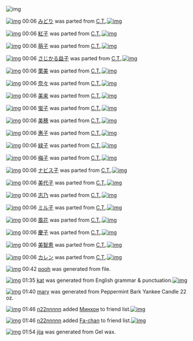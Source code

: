 ![img](http://gdrive-cdn.herokuapp.com/537b65a5bc09f0000721dda7/512px-barcode.png)

[![img](http://www.deviantsart.com/20hnspf.png)](http://www.barcodekanojo.com/kanojo/2834314/%E3%81%BF%E3%81%A9%E3%82%8A) 00:06 [みどり](http://www.barcodekanojo.com/kanojo/2834314/%E3%81%BF%E3%81%A9%E3%82%8A) was parted from [C.T.](http://www.barcodekanojo.com/kanojo/2834314/%E3%81%BF%E3%81%A9%E3%82%8A).[![img](http://www.deviantsart.com/fhrc6a.jpeg)](http://www.barcodekanojo.com/user/272165/C.T.) 

[![img](http://www.deviantsart.com/7n7u42.png)](http://www.barcodekanojo.com/kanojo/2844420/%E7%B4%85%E5%AD%90) 00:06 [紅子](http://www.barcodekanojo.com/kanojo/2844420/%E7%B4%85%E5%AD%90) was parted from [C.T.](http://www.barcodekanojo.com/kanojo/2844420/%E7%B4%85%E5%AD%90).[![img](http://www.deviantsart.com/fhrc6a.jpeg)](http://www.barcodekanojo.com/user/272165/C.T.) 

[![img](http://www.deviantsart.com/37m5gll.png)](http://www.barcodekanojo.com/kanojo/2865604/%E8%90%8C%E5%AD%90) 00:06 [萌子](http://www.barcodekanojo.com/kanojo/2865604/%E8%90%8C%E5%AD%90) was parted from [C.T.](http://www.barcodekanojo.com/kanojo/2865604/%E8%90%8C%E5%AD%90).[![img](http://www.deviantsart.com/fhrc6a.jpeg)](http://www.barcodekanojo.com/user/272165/C.T.) 

[![img](http://www.deviantsart.com/37u0hgg.png)](http://www.barcodekanojo.com/kanojo/205692/%E3%81%95%E3%81%98%E3%81%8B%E3%82%8B%E7%9B%8A%E5%AD%90) 00:06 [さじかる益子](http://www.barcodekanojo.com/kanojo/205692/%E3%81%95%E3%81%98%E3%81%8B%E3%82%8B%E7%9B%8A%E5%AD%90) was parted from [C.T.](http://www.barcodekanojo.com/kanojo/205692/%E3%81%95%E3%81%98%E3%81%8B%E3%82%8B%E7%9B%8A%E5%AD%90).[![img](http://www.deviantsart.com/fhrc6a.jpeg)](http://www.barcodekanojo.com/user/272165/C.T.) 

[![img](http://www.deviantsart.com/6guiv2.png)](http://www.barcodekanojo.com/kanojo/2885644/%E6%A0%97%E7%BE%8E) 00:06 [栗美](http://www.barcodekanojo.com/kanojo/2885644/%E6%A0%97%E7%BE%8E) was parted from [C.T.](http://www.barcodekanojo.com/kanojo/2885644/%E6%A0%97%E7%BE%8E).[![img](http://www.deviantsart.com/fhrc6a.jpeg)](http://www.barcodekanojo.com/user/272165/C.T.) 

[![img](http://www.deviantsart.com/3radhgs.png)](http://www.barcodekanojo.com/kanojo/2896462/%E5%A5%88%E3%80%85) 00:06 [奈々](http://www.barcodekanojo.com/kanojo/2896462/%E5%A5%88%E3%80%85) was parted from [C.T.](http://www.barcodekanojo.com/kanojo/2896462/%E5%A5%88%E3%80%85).[![img](http://www.deviantsart.com/fhrc6a.jpeg)](http://www.barcodekanojo.com/user/272165/C.T.) 

[![img](http://www.deviantsart.com/2krgsia.png)](http://www.barcodekanojo.com/kanojo/2899027/%E7%BE%8E%E6%9D%A5) 00:06 [美来](http://www.barcodekanojo.com/kanojo/2899027/%E7%BE%8E%E6%9D%A5) was parted from [C.T.](http://www.barcodekanojo.com/kanojo/2899027/%E7%BE%8E%E6%9D%A5).[![img](http://www.deviantsart.com/fhrc6a.jpeg)](http://www.barcodekanojo.com/user/272165/C.T.) 

[![img](http://www.deviantsart.com/h2l66l.png)](http://www.barcodekanojo.com/kanojo/2692113/%E8%9B%8D%E5%AD%90) 00:06 [蛍子](http://www.barcodekanojo.com/kanojo/2692113/%E8%9B%8D%E5%AD%90) was parted from [C.T.](http://www.barcodekanojo.com/kanojo/2692113/%E8%9B%8D%E5%AD%90).[![img](http://www.deviantsart.com/fhrc6a.jpeg)](http://www.barcodekanojo.com/user/272165/C.T.) 

[![img](http://www.deviantsart.com/25ec6a9.png)](http://www.barcodekanojo.com/kanojo/2913964/%E7%BE%8E%E7%A9%82) 00:06 [美穂](http://www.barcodekanojo.com/kanojo/2913964/%E7%BE%8E%E7%A9%82) was parted from [C.T.](http://www.barcodekanojo.com/kanojo/2913964/%E7%BE%8E%E7%A9%82).[![img](http://www.deviantsart.com/fhrc6a.jpeg)](http://www.barcodekanojo.com/user/272165/C.T.) 

[![img](http://www.deviantsart.com/10um64k.png)](http://www.barcodekanojo.com/kanojo/2718234/%E6%83%A0%E5%AD%90) 00:06 [惠子](http://www.barcodekanojo.com/kanojo/2718234/%E6%83%A0%E5%AD%90) was parted from [C.T.](http://www.barcodekanojo.com/kanojo/2718234/%E6%83%A0%E5%AD%90).[![img](http://www.deviantsart.com/fhrc6a.jpeg)](http://www.barcodekanojo.com/user/272165/C.T.) 

[![img](http://www.deviantsart.com/mlj41u.png)](http://www.barcodekanojo.com/kanojo/2710257/%E7%B7%91%E5%AD%90) 00:06 [緑子](http://www.barcodekanojo.com/kanojo/2710257/%E7%B7%91%E5%AD%90) was parted from [C.T.](http://www.barcodekanojo.com/kanojo/2710257/%E7%B7%91%E5%AD%90).[![img](http://www.deviantsart.com/fhrc6a.jpeg)](http://www.barcodekanojo.com/user/272165/C.T.) 

[![img](http://www.deviantsart.com/flinm9.png)](http://www.barcodekanojo.com/kanojo/2665588/%E6%A2%85%E5%AD%90) 00:06 [梅子](http://www.barcodekanojo.com/kanojo/2665588/%E6%A2%85%E5%AD%90) was parted from [C.T.](http://www.barcodekanojo.com/kanojo/2665588/%E6%A2%85%E5%AD%90).[![img](http://www.deviantsart.com/fhrc6a.jpeg)](http://www.barcodekanojo.com/user/272165/C.T.) 

[![img](http://www.deviantsart.com/12p0ae7.png)](http://www.barcodekanojo.com/kanojo/21505/%E3%83%8A%E3%83%93%E3%82%B9%E5%AD%90) 00:06 [ナビス子](http://www.barcodekanojo.com/kanojo/21505/%E3%83%8A%E3%83%93%E3%82%B9%E5%AD%90) was parted from [C.T.](http://www.barcodekanojo.com/kanojo/21505/%E3%83%8A%E3%83%93%E3%82%B9%E5%AD%90).[![img](http://www.deviantsart.com/fhrc6a.jpeg)](http://www.barcodekanojo.com/user/272165/C.T.) 

[![img](http://www.deviantsart.com/3741nh0.png)](http://www.barcodekanojo.com/kanojo/2559702/%E7%BE%8E%E4%BB%A3%E5%AD%90) 00:06 [美代子](http://www.barcodekanojo.com/kanojo/2559702/%E7%BE%8E%E4%BB%A3%E5%AD%90) was parted from [C.T.](http://www.barcodekanojo.com/kanojo/2559702/%E7%BE%8E%E4%BB%A3%E5%AD%90).[![img](http://www.deviantsart.com/fhrc6a.jpeg)](http://www.barcodekanojo.com/user/272165/C.T.) 

[![img](http://www.deviantsart.com/1562n6k.png)](http://www.barcodekanojo.com/kanojo/2844484/%E5%BF%97%E4%B9%83) 00:06 [志乃](http://www.barcodekanojo.com/kanojo/2844484/%E5%BF%97%E4%B9%83) was parted from [C.T.](http://www.barcodekanojo.com/kanojo/2844484/%E5%BF%97%E4%B9%83).[![img](http://www.deviantsart.com/fhrc6a.jpeg)](http://www.barcodekanojo.com/user/272165/C.T.) 

[![img](http://www.deviantsart.com/34rhr0a.png)](http://www.barcodekanojo.com/kanojo/2831496/%E3%83%9F%E3%83%AB%E5%AD%90) 00:06 [ミル子](http://www.barcodekanojo.com/kanojo/2831496/%E3%83%9F%E3%83%AB%E5%AD%90) was parted from [C.T.](http://www.barcodekanojo.com/kanojo/2831496/%E3%83%9F%E3%83%AB%E5%AD%90).[![img](http://www.deviantsart.com/fhrc6a.jpeg)](http://www.barcodekanojo.com/user/272165/C.T.) 

[![img](http://www.deviantsart.com/5k242d.png)](http://www.barcodekanojo.com/kanojo/2825427/%E9%A2%A8%E8%8A%B1) 00:06 [風花](http://www.barcodekanojo.com/kanojo/2825427/%E9%A2%A8%E8%8A%B1) was parted from [C.T.](http://www.barcodekanojo.com/kanojo/2825427/%E9%A2%A8%E8%8A%B1).[![img](http://www.deviantsart.com/fhrc6a.jpeg)](http://www.barcodekanojo.com/user/272165/C.T.) 

[![img](http://www.deviantsart.com/hpla1q.png)](http://www.barcodekanojo.com/kanojo/2822014/%E6%85%B6%E5%AD%90) 00:06 [慶子](http://www.barcodekanojo.com/kanojo/2822014/%E6%85%B6%E5%AD%90) was parted from [C.T.](http://www.barcodekanojo.com/kanojo/2822014/%E6%85%B6%E5%AD%90).[![img](http://www.deviantsart.com/fhrc6a.jpeg)](http://www.barcodekanojo.com/user/272165/C.T.) 

[![img](http://www.deviantsart.com/3se0l7h.png)](http://www.barcodekanojo.com/kanojo/2522498/%E7%BE%8E%E6%99%BA%E6%81%B5) 00:06 [美智恵](http://www.barcodekanojo.com/kanojo/2522498/%E7%BE%8E%E6%99%BA%E6%81%B5) was parted from [C.T.](http://www.barcodekanojo.com/kanojo/2522498/%E7%BE%8E%E6%99%BA%E6%81%B5).[![img](http://www.deviantsart.com/fhrc6a.jpeg)](http://www.barcodekanojo.com/user/272165/C.T.) 

[![img](http://www.deviantsart.com/3ul1jna.png)](http://www.barcodekanojo.com/kanojo/2365663/%E3%82%AB%E3%83%AC%E3%83%B3) 00:06 [カレン](http://www.barcodekanojo.com/kanojo/2365663/%E3%82%AB%E3%83%AC%E3%83%B3) was parted from [C.T.](http://www.barcodekanojo.com/kanojo/2365663/%E3%82%AB%E3%83%AC%E3%83%B3).[![img](http://www.deviantsart.com/fhrc6a.jpeg)](http://www.barcodekanojo.com/user/272165/C.T.) 

[![img](http://www.deviantsart.com/1fglml3.png)](http://www.barcodekanojo.com/kanojo/3193027/pooh) 00:42 [pooh](http://www.barcodekanojo.com/kanojo/3193027/pooh) was generated from file.

[![img](http://www.deviantsart.com/1in5hta.png)](http://www.barcodekanojo.com/kanojo/3193028/kat) 01:35 [kat](http://www.barcodekanojo.com/kanojo/3193028/kat) was generated from English grammar &amp; punctuation.[![img](http://www.deviantsart.com/1905ro3.jpeg)](http://www.barcodekanojo.com/product_images/barcode/6018611/1424882057/50x50xEnglish,P20grammar,P20,P26,P20punctuation.jpg,qw=88,ah=88.pagespeed.ic.uLjzq01Zf5.jpg) 

[![img](http://www.deviantsart.com/2d43pc9.png)](http://www.barcodekanojo.com/kanojo/3193029/mary) 01:40 [mary](http://www.barcodekanojo.com/kanojo/3193029/mary) was generated from Peppermint Bark Yankee Candle 22 oz.

[![img](http://www.deviantsart.com/r7fcp0.jpeg)](http://www.barcodekanojo.com/user/419331/n22nnnnn) 01:46 [n22nnnnn](http://www.barcodekanojo.com/user/419331/n22nnnnn) added [Минхон](http://www.barcodekanojo.com/kanojo/2836970/%D0%9C%D0%B8%D0%BD%D1%85%D0%BE%D0%BD) to friend list.[![img](http://www.deviantsart.com/2e85agp.png)](http://www.barcodekanojo.com/kanojo/2836970/%D0%9C%D0%B8%D0%BD%D1%85%D0%BE%D0%BD) 

[![img](http://www.deviantsart.com/r7fcp0.jpeg)](http://www.barcodekanojo.com/user/419331/n22nnnnn) 01:46 [n22nnnnn](http://www.barcodekanojo.com/user/419331/n22nnnnn) added [Fa-chan](http://www.barcodekanojo.com/kanojo/2622924/Fa-chan) to friend list.[![img](http://www.deviantsart.com/2r7o9uo.png)](http://www.barcodekanojo.com/kanojo/2622924/Fa-chan) 

[![img](http://www.deviantsart.com/3t19q7d.png)](http://www.barcodekanojo.com/kanojo/3193030/jija) 01:54 [jija](http://www.barcodekanojo.com/kanojo/3193030/jija) was generated from Gel wax.

